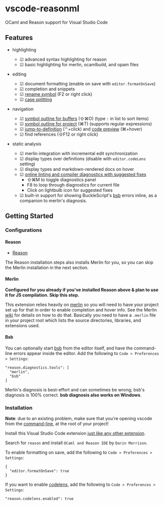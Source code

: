 # vscode-reasonml

OCaml and Reason support for Visual Studio Code

## Features

- highlighting

  - ☑ advanced syntax highlighting for reason
  - ☑ basic highlighting for merlin, ocamlbuild, and opam files

- editing

  - ☑ document formatting (enable on save with `editor.formatOnSave`)
  - ☑ completion and snippets
  - ☑ [rename symbol](https://code.visualstudio.com/docs/editor/editingevolved#_rename-symbol) (F2 or right click)
  - ☑ [case splitting](#case-splitting)

- navigation

  - ☑ [symbol outline for buffers](https://code.visualstudio.com/docs/editor/editingevolved#_goto-symbol) (⇧⌘O) (type `:` in list to sort items)
  - ☑ [symbol outline for project](https://code.visualstudio.com/docs/editor/editingevolved#_open-symbol-by-name) (⌘T) (supports regular expressions)
  - ☑ [jump-to-definition](https://code.visualstudio.com/docs/editor/editingevolved#_go-to-definition) (⌃+click) and [code preview](https://code.visualstudio.com/docs/editor/editingevolved#_peek) (⌘+hover)
  - ☑ find references (⇧F12 or right click)

- static analysis
  - ☑ merlin integration with incremental edit synchronization
  - ☑ display types over definitions (disable with `editor.codeLens` setting)
  - ☑ display types and markdown-rendered docs on hover
  - ☑ [online linting and compiler diagnostics with suggested fixes](https://code.visualstudio.com/docs/editor/editingevolved#_errors-warnings)
    - ⇧⌘M to toggle diagnostics panel
    - F8 to loop through diagnostics for current file
    - Click on lightbulb icon for suggested fixes
  - ☑ built-in support for showing BuckleScript's [bsb](https://bucklescript.github.io/bucklescript/Manual.html#_bucklescript_build_system_code_bsb_code) errors inline, as a companion to merlin's diagnosis.

## Getting Started

### Configurations

#### Reason

- [Reason](https://reasonml.github.io/docs/en/installation)

The Reason installation steps also installs Merlin for you, so you can skip the Merlin installation in the next section.

#### Merlin

**Configured for you already if you've installed Reason above & plan to use it for JS compilation. Skip this step.**

This extension relies heavily on [merlin](https://github.com/the-lambda-church/merlin) so you will
need to have your project set up for that in order to enable completion and hover info. See the
Merlin [wiki](https://github.com/the-lambda-church/merlin/wiki/project-configuration) for details on
how to do that. Basically you need to have a `.merlin` file in your project root which lists the
source directories, libraries, and extensions used.

#### Bsb

You can optionally start [bsb](https://bucklescript.github.io/bucklescript/Manual.html#_bucklescript_build_system_code_bsb_code) from the editor itself, and have the command-line errors appear inside the editor. Add the following to `Code > Preferences > Settings`:

```reason
"reason.diagnostics.tools": [
  "merlin",
  "bsb"
]
```

Merlin's diagnosis is best-effort and can sometimes be wrong; bsb's diagnosis is 100% correct. **bsb diagnosis also works on Windows**.

### Installation

**Note**: due to an existing problem, make sure that you're opening vscode from the [command-line](https://code.visualstudio.com/docs/setup/mac), at the root of your project!

Install this Visual Studio Code extension [just like any other extension](https://code.visualstudio.com/docs/editor/extension-gallery).

Search for `reason` and install `OCaml and Reason IDE` by `Darin Morrison`.

To enable formatting on save, add the following to `Code > Preferences > Settings`:

```
{
  "editor.formatOnSave": true
}
```

If you want to enable [codelens](https://code.visualstudio.com/blogs/2017/02/12/code-lens-roundup), add the following to `Code > Preferences > Settings`:

```
"reason.codelens.enabled": true
```
